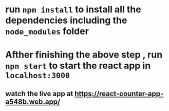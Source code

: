 # run `npm install` to install all the dependencies including the `node_modules` folder
# Afther finishing the above step , run `npn start` to start the react app in `localhost:3000`
## watch the live app at https://react-counter-app-a548b.web.app/
